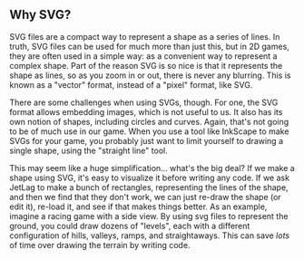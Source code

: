 ## Why SVG?

SVG files are a compact way to represent a shape as a series of lines.  In
truth, SVG files can be used for much more than just this, but in 2D games, they
are often used in a simple way: as a convenient way to represent a complex
shape.  Part of the reason SVG is so nice is that it represents the shape as
lines, so as you zoom in or out, there is never any blurring.  This is known as
a "vector" format, instead of a "pixel" format, like SVG.

There are some challenges when using SVGs, though.  For one, the SVG format
allows embedding images, which is not useful to us.  It also has its own notion
of shapes, including circles and curves.  Again, that's not going to be of much
use in our game.  When you use a tool like InkScape to make SVGs for your game,
you probably just want to limit yourself to drawing a single shape, using the
"straight line" tool.

This may seem like a huge simplification... what's the big deal?  If we make a
shape using SVG, it's easy to visualize it before writing any code.  If we ask
JetLag to make a bunch of rectangles, representing the lines of the shape, and
then we find that they don't work, we can just re-draw the shape (or edit it),
re-load it, and see if that makes things better.  As an example, imagine a
racing game with a side view.  By using svg files to represent the ground, you
could draw dozens of "levels", each with a different configuration of hills,
valleys, ramps, and straightaways.  This can save *lots* of time over drawing
the terrain by writing code.
